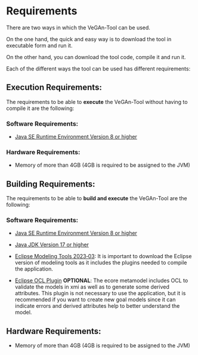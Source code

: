 # Requirements

There are two ways in which the VeGAn-Tool can be used.

On the one hand, the quick and easy way is to download the tool in executable form and run it.

On the other hand, you can download the tool code, compile it and run it.

Each of the different ways the tool can be used has different requirements:

## Execution Requirements:
The requirements to be able to **execute** the VeGAn-Tool without having to compile it are the following:

### Software Requirements: 
* [Java SE Runtime Environment Version 8 or higher](https://www.java.com/en/download/)

### Hardware Requirements: 
* Memory of more than 4GB (4GB is required to be assigned to the JVM)


## Building Requirements:
The requirements to be able to **build and execute** the VeGAn-Tool are the following:

### Software Requirements: 
* [Java SE Runtime Environment Version 8 or higher](https://www.java.com/en/download/)
* [Java JDK Version 17 or higher](https://www.oracle.com/java/technologies/downloads/)
* [Eclipse Modeling Tools 2023‑03](https://www.eclipse.org/downloads/packages/release/2023-03/r/eclipse-modeling-tools): It is important to download the Eclipse version of modeling tools as it includes the plugins needed to compile the application.

* [Eclipse OCL Plugin](https://marketplace.eclipse.org/content/eclipse-ocl) **OPTIONAL**: The ecore metamodel includes OCL to validate the models in xmi as well as to generate some derived attributes. This plugin is not necessary to use the application, but it is recommended if you want to create new goal models since it can indicate errors and derived attributes help to better understand the model.


## Hardware Requirements: 
* Memory of more than 4GB (4GB is required to be assigned to the JVM)
